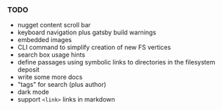 ### TODO

* nugget content scroll bar
* keyboard navigation plus gatsby build warnings
* embedded images
* CLI command to simplify creation of new FS vertices
* search box usage hints
* define passages using symbolic links to directories in the filesystem deposit
* write some more docs
* "tags" for search (plus author)
* dark mode
* support `<link>` links in markdown
